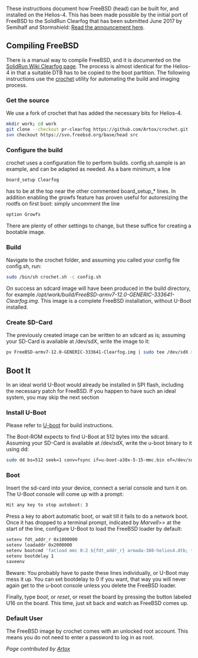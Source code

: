These instructions document how FreeBSD (head) can be built for, and installed on the Helios-4. This has been made possible by the initial port of FreeBSD to the SolidRun Clearfog that has been submitted June 2017 by Semihalf and Stormshield: [Read the announcement here](https://lists.freebsd.org/pipermail/freebsd-arm/2017-June/016314.html).

## Compiling FreeBSD
There is a manual way to compile FreeBSD, and it is documented on the [SolidRun Wiki Clearfog page](https://wiki.solid-run.com/doku.php?id=products:a38x:software:os:freebsd). The process is almost identical for the Helios-4 in that a suitable DTB has to be copied to the boot partition.
The following instructions use the [crochet](https://github.com/FreeBSD/crochet/) utility for automating the build and imaging process.

### Get the source
We use a fork of crochet that has added the necessary bits for Helios-4.
```bash
mkdir work; cd work
git clone --checkout pr-clearfog https://github.com/Artox/crochet.git
svn checkout https://svn.freebsd.org/base/head src
```

### Configure the build
crochet uses a configuration file to perform builds. config.sh.sample is an example, and can be adapted as needed. As a bare minimum, a line
```bash
board_setup Clearfog
```
has to be at the top near the other commented board_setup_* lines.
In addition enabling the growfs feature has proven useful for autoresizing the rootfs on first boot: simply uncomment the line
```bash
option Growfs
```

There are plenty of other settings to change, but these suffice for creating a bootable image.

### Build
Navigate to the crochet folder, and assuming you called your config file config.sh, run:
```bash
sudo /bin/sh crochet.sh -c config.sh
```
On success an sdcard image will have been produced in the build directory, for example */opt/work/build/FreeBSD-armv7-12.0-GENERIC-333641-Clearfog.img*.
This image is a complete FreeBSD installation, without U-Boot installed.

### Create SD-Card
The previously created image can be written to an sdcard as is; assuming your SD-Card is available at /dev/sdX, write the image to it:
```bash
pv FreeBSD-armv7-12.0-GENERIC-333641-Clearfog.img | sudo tee /dev/sdX >/dev/null
```

## Boot It
In an ideal world U-Boot would already be installed in SPI flash, including the necessary patch for FreeBSD. If you happen to have such an ideal system, you may skip the next section

### Install U-Boot
Please refer to [U-boot](/helios4/uboot) for build instructions.

The Boot-ROM expects to find U-Boot at 512 bytes into the sdcard. Assuming your SD-Card is available at /dev/sdX, write the u-boot binary to it using dd:
```bash
sudo dd bs=512 seek=1 conv=fsync if=u-boot-a38x-5-15-mmc.bin of=/dev/sdX
```

### Boot
Insert the sd-card into your device, connect a serial console and turn it on.
The U-Boot console will come up with a prompt:
```bash
Hit any key to stop autoboot: 3
```
Press a key to abort automatic boot, or wait till it fails to do a network boot.
Once it has dropped to a terminal prompt, indicated by *Marvell>>* at the start of the line, configure U-Boot to load the FreeBSD loader by default:
```bash
setenv fdt_addr_r 0x1000000
setenv loadaddr 0x2000000
setenv bootcmd 'fatload mmc 0:2 ${fdt_addr_r} armada-388-helios4.dtb; fatload mmc 0:2 ${loadaddr} ubldr.bin; go ${loadaddr}'
setenv bootdelay 1
saveenv
```
Beware: You probably have to paste these lines individually, or U-Boot may mess it up. You can set bootdelay to 0 if you want, that way you will never again get to the u-boot console unless you delete the FreeBSD loader.

Finally, type *boot*, or *reset*, or reset the board by pressing the button labeled U16 on the board.
This time, just sit back and watch as FreeBSD comes up.

### Default User
The FreeBSD image by crochet comes with an unlocked root account. This means you do not need to enter a password to log in as root.

*Page contributed by [Artox](https://github.com/Artox)*
